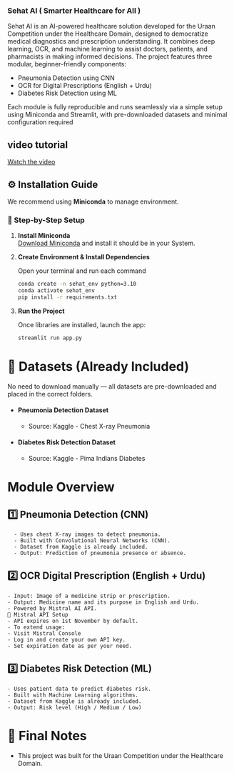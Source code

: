 

### Sehat AI ( Smarter Healthcare for All )
Sehat AI is an AI-powered healthcare solution developed for the Uraan Competition under the Healthcare Domain, designed to democratize medical diagnostics and prescription understanding. It combines deep learning, OCR, and machine learning to assist doctors, patients, and pharmacists in making informed decisions.
The project features three modular, beginner-friendly components:

- Pneumonia Detection using CNN
- OCR for Digital Prescriptions (English + Urdu)
- Diabetes Risk Detection using ML


Each module is fully reproducible and runs seamlessly via a simple setup using Miniconda and Streamlit, with pre-downloaded datasets and minimal configuration required
    
## video tutorial
[Watch the video](video.mp4)
## ⚙️ Installation Guide

We recommend using **Miniconda** to manage environment.
 
### 🔧 Step-by-Step Setup

1. **Install Miniconda**  
   [Download Miniconda](https://docs.conda.io/en/latest/miniconda.html) and install it should be in your System.

2. **Create Environment & Install Dependencies**

   Open your terminal and run each command 

   ```bash
   conda create -n sehat_env python=3.10
   conda activate sehat_env
   pip install -r requirements.txt 
3. **Run the Project**
    
    Once libraries are installed, launch the app:

    ```bash
    streamlit run app.py
# 📁 Datasets (Already Included)

No need to download manually — all datasets are pre-downloaded and placed in the correct folders.

  - #### Pneumonia Detection Dataset  
    - Source: Kaggle - Chest X-ray Pneumonia

-  #### Diabetes Risk Detection Dataset
   -  Source: Kaggle - Pima Indians Diabetes


# Module Overview

## 1️⃣ Pneumonia Detection (CNN)

      - Uses chest X-ray images to detect pneumonia.
      - Built with Convolutional Neural Networks (CNN).
      - Dataset from Kaggle is already included.
      - Output: Prediction of pneumonia presence or absence.


## 2️⃣ OCR Digital Prescription (English + Urdu)


    - Input: Image of a medicine strip or prescription.
    - Output: Medicine name and its purpose in English and Urdu.
    - Powered by Mistral AI API.
    🔑 Mistral API Setup
    - API expires on 1st November by default.
    - To extend usage:
    - Visit Mistral Console
    - Log in and create your own API key.
    - Set expiration date as per your need.

## 3️⃣ Diabetes Risk Detection (ML)

    - Uses patient data to predict diabetes risk.
    - Built with Machine Learning algorithms.
    - Dataset from Kaggle is already included.
    - Output: Risk level (High / Medium / Low)


# 🏁 Final Notes
- This project was built for the Uraan Competition under the Healthcare Domain.
  

